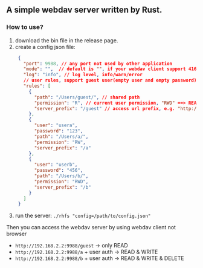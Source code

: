 ## A simple webdav server written by Rust.


### How to use?

1. download the bin file in the release page.
2. create a config json file:
   ```json
    {
      "port": 9988, // any port not used by other application
      "mode": "",  // default is "", if your webdav client support 416 http code, you can set it "dev"
      "log": "info", // log level, info/warn/error
      // user rules, support guest user(empty user and empty password) and basic auth user
      "rules": [
        {
          "path": "/Users/guest/", // shared path
          "permission": "R", // current user permission, "RWD" ==> READ/WRITE/DELETE
          "server_prefix": "/guest" // access url prefix, e.g. "http://192.168.2.2:9988/guest"
        },
        {
          "user": "usera",
          "password": "123",
          "path": "/Users/a/",
          "permission": "RW",
          "server_prefix": "/a"
        },
        {
          "user": "userb",
          "password": "456",
          "path": "/Users/b/",
          "permission": "RWD",
          "server_prefix": "/b"
        }
      ]
    }
   ```
3. run the server: `./rhfs "config=/path/to/config.json"`

Then you can access the webdav server by using webdav client not browser
+ `http://192.168.2.2:9988/guest` -> only READ
+ `http://192.168.2.2:9988/a` + user auth -> READ & WRITE
+ `http://192.168.2.2:9988/b` + user auth -> READ & WRITE & DELETE